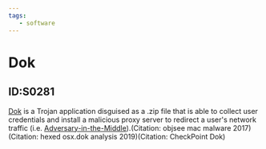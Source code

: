 ```yaml
---
tags:
   - software
---
```

# Dok
## ID:S0281
[Dok](software/S0281) is a Trojan application disguised as a .zip file that is able to collect user credentials and install a malicious proxy server to redirect a user's network traffic (i.e. [Adversary-in-the-Middle](techniques/T1557)).(Citation: objsee mac malware 2017)(Citation: hexed osx.dok analysis 2019)(Citation: CheckPoint Dok)
